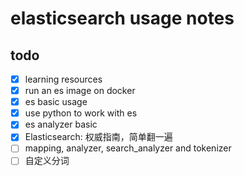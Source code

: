 # elasticsearch usage notes

## todo

- [x] learning resources
- [x] run an es image on docker
- [x] es basic usage
- [x] use python to work with es
- [x] es analyzer basic
- [x] Elasticsearch: 权威指南，简单翻一遍
- [ ] mapping, analyzer, search_analyzer and tokenizer
- [ ] 自定义分词
